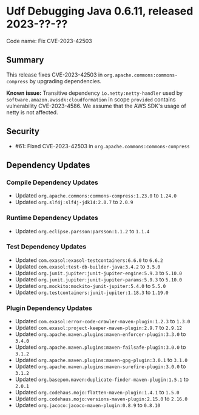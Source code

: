 # Udf Debugging Java 0.6.11, released 2023-??-??

Code name: Fix CVE-2023-42503

## Summary

This release fixes CVE-2023-42503 in `org.apache.commons:commons-compress` by upgrading dependencies.

**Known issue:** Transitive dependency `io.netty:netty-handler` used by `software.amazon.awssdk:cloudformation` in scope `provided` contains vulnerability CVE-2023-4586. We assume that the AWS SDK's usage of netty is not affected. 

## Security

* #61: Fixed CVE-2023-42503 in `org.apache.commons:commons-compress`

## Dependency Updates

### Compile Dependency Updates

* Updated `org.apache.commons:commons-compress:1.23.0` to `1.24.0`
* Updated `org.slf4j:slf4j-jdk14:2.0.7` to `2.0.9`

### Runtime Dependency Updates

* Updated `org.eclipse.parsson:parsson:1.1.2` to `1.1.4`

### Test Dependency Updates

* Updated `com.exasol:exasol-testcontainers:6.6.0` to `6.6.2`
* Updated `com.exasol:test-db-builder-java:3.4.2` to `3.5.0`
* Updated `org.junit.jupiter:junit-jupiter-engine:5.9.3` to `5.10.0`
* Updated `org.junit.jupiter:junit-jupiter-params:5.9.3` to `5.10.0`
* Updated `org.mockito:mockito-junit-jupiter:5.4.0` to `5.5.0`
* Updated `org.testcontainers:junit-jupiter:1.18.3` to `1.19.0`

### Plugin Dependency Updates

* Updated `com.exasol:error-code-crawler-maven-plugin:1.2.3` to `1.3.0`
* Updated `com.exasol:project-keeper-maven-plugin:2.9.7` to `2.9.12`
* Updated `org.apache.maven.plugins:maven-enforcer-plugin:3.3.0` to `3.4.0`
* Updated `org.apache.maven.plugins:maven-failsafe-plugin:3.0.0` to `3.1.2`
* Updated `org.apache.maven.plugins:maven-gpg-plugin:3.0.1` to `3.1.0`
* Updated `org.apache.maven.plugins:maven-surefire-plugin:3.0.0` to `3.1.2`
* Updated `org.basepom.maven:duplicate-finder-maven-plugin:1.5.1` to `2.0.1`
* Updated `org.codehaus.mojo:flatten-maven-plugin:1.4.1` to `1.5.0`
* Updated `org.codehaus.mojo:versions-maven-plugin:2.15.0` to `2.16.0`
* Updated `org.jacoco:jacoco-maven-plugin:0.8.9` to `0.8.10`
